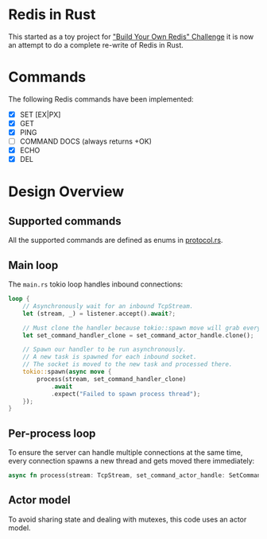 # Redis in Rust
This started as a toy project for ["Build Your Own Redis" Challenge](https://codecrafters.io/challenges/redis) it is now an attempt to do a complete re-write of Redis in Rust.

# Commands
The following Redis commands have been implemented:
- [x] SET [EX|PX]
- [x] GET
- [x] PING
- [ ] COMMAND DOCS (always returns +OK)
- [x] ECHO
- [x] DEL

# Design Overview

## Supported commands
All the supported commands are defined as enums in [protocol.rs](src/protocol.rs).

## Main loop

The `main.rs` tokio loop handles inbound connections:

```rust
loop {
    // Asynchronously wait for an inbound TcpStream.
    let (stream, _) = listener.accept().await?;

    // Must clone the handler because tokio::spawn move will grab everything.
    let set_command_handler_clone = set_command_actor_handle.clone();

    // Spawn our handler to be run asynchronously.
    // A new task is spawned for each inbound socket.  
    // The socket is moved to the new task and processed there.
    tokio::spawn(async move {
        process(stream, set_command_handler_clone)
            .await
            .expect("Failed to spawn process thread");
    });
}
```

## Per-process loop
To ensure the server can handle multiple connections at the same time, every connection spawns a new thread and gets moved there immediately:

```rust
async fn process(stream: TcpStream, set_command_actor_handle: SetCommandActorHandle) -> Result<()> {}
```

## Actor model
To avoid sharing state and dealing with mutexes, this code uses an actor model.